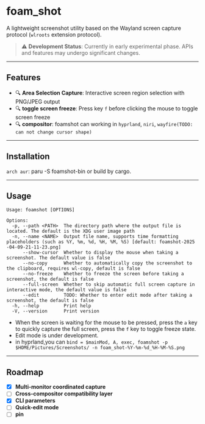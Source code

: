 # foam_shot

A lightweight screenshot utility based on the Wayland screen capture protocol (`wlroots` extension protocol).

> ⚠️ **Development Status**: Currently in early experimental phase. APIs and features may undergo significant changes.

---

## Features

- 🔍 **Area Selection Capture**: Interactive screen region selection with PNG/JPEG output
- 🔍 **toggle screen freeze**: Press key `f` before clicking the mouse to toggle screen freeze
- 🔍 **compositor**: foamshot can working in `hyprland`, `niri`, `wayfire(TODO: can not change cursor shape)`

---

## Installation
`arch aur`: paru -S foamshot-bin
or build by cargo.

---

## Usage

```
Usage: foamshot [OPTIONS]

Options:
  -p, --path <PATH>  The directory path where the output file is located. The default is the XDG user image path
  -n, --name <NAME>  Output file name, supports time formatting placeholders (such as %Y, %m, %d, %H, %M, %S) [default: foamshot-2025
-04-09-21-11-23.png]
      --show-cursor  Whether to display the mouse when taking a screenshot. The default value is false
      --no-copy      Whether to automatically copy the screenshot to the clipboard, requires wl-copy, default is false
      --no-freeze    Whether to freeze the screen before taking a screenshot, the default is false
      --full-screen  Whether to skip automatic full screen capture in interactive mode, the default value is false
      --edit         TODO: Whether to enter edit mode after taking a screenshot, the default is false
  -h, --help         Print help
  -V, --version      Print version
```
* When the screen is waiting for the mouse to be pressed, press the `a` key to quickly capture the full screen, press the `f` key to toggle freeze state.
* Edit mode is under development.
* in hyprland,you can  `bind = $mainMod, A, exec, foamshot -p $HOME/Pictures/Screenshots/ -n foam_shot-%Y-%m-%d_%H-%M-%S.png`

---
## Roadmap
- [x] **Multi-monitor coordinated capture**
- [ ] **Cross-compositor compatibility layer**
- [x] **CLI parameters**
- [ ] **Quick-edit mode**
- [ ] **pin**
